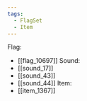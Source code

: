 ```yaml
---
tags:
  - FlagSet
  - Item
---
```

Flag:
- [[flag_10697]]
Sound:
- [[sound_17]]
- [[sound_43]]
- [[sound_44]]
Item:
- [[item_1367]]
